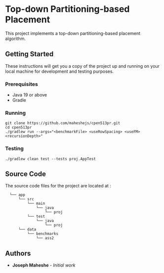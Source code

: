 # Top-down Partitioning-based Placement

This project implements a top-down partitioning-based placement algorithm.

## Getting Started

These instructions will get you a copy of the project up and running on your local machine for development and testing purposes.

### Prerequisites

- Java 19 or above
- Gradle

### Running

```shell
git clone https://github.com/maheshejs/cpen513pr.git
cd cpen513pr
./gradlew run --args="<benchmarkFile> <useRowSpacing> <useFM> <recursionDepth>"
```

### Testing

```shell
./gradlew clean test --tests proj.AppTest
```

## Source Code

The source code files for the project are located at :
```
  └── app
      └── src
          └── main
              └── java
                  └── proj
          └── test
              └── java
                  └── proj
      └── data
          └── benchmarks
              └── ass2
```

## Authors

* **Joseph Maheshe** - *Initial work*
